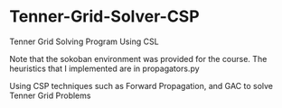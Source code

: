# Tenner-Grid-Solver-CSP
Tenner Grid Solving Program Using CSL

Note that the sokoban environment was provided for the course. The heuristics that I implemented are in propagators.py

Using CSP techniques such as Forward Propagation, and GAC to solve Tenner Grid Problems
